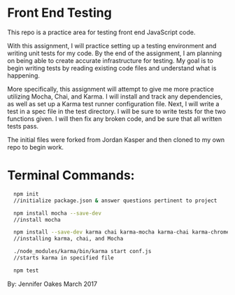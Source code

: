 # Front End Testing

This repo is a practice area for testing front end JavaScript code.

With this assignment, I will practice setting up a testing environment and writing unit tests for my code. By the end of the assignment, I am planning on being able to create accurate infrastructure for testing. My goal is to begin writing tests by reading existing code files and understand what is happening.

More specifically, this assignment will attempt to give me more practice utilizing Mocha, Chai, and Karma. I will install and track any dependencies, as well as set up a Karma test runner configuration file. Next, I will write a test in a spec file in the test directory. I will be sure to write tests for the two functions given. I will then fix any broken code, and be sure that all written tests pass.

The initial files were forked from Jordan Kasper and then cloned to my own repo to begin work.

# Terminal Commands:
```sh
  npm init
  //initialize package.json & answer questions pertinent to project

  npm install mocha --save-dev
  //install mocha

  npm install --save-dev karma chai karma-mocha karma-chai karma-chrome-launcher
  //installing karma, chai, and Mocha

  ./node_modules/karma/bin/karma start conf.js
  //starts karma in specified file

  npm test
```

By: Jennifer Oakes
March 2017
